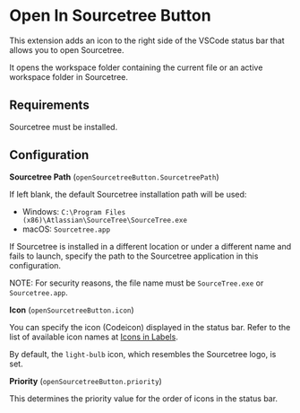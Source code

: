 # Open In Sourcetree Button

This extension adds an icon to the right side of the VSCode status bar that allows you to open Sourcetree.

It opens the workspace folder containing the current file or an active workspace folder in Sourcetree.

## Requirements

Sourcetree must be installed.

## Configuration

**Sourcetree Path** (`openSourcetreeButton.SourcetreePath`)

If left blank, the default Sourcetree installation path will be used:

- Windows: `C:\Program Files (x86)\Atlassian\SourceTree\SourceTree.exe`
- macOS: `Sourcetree.app`

If Sourcetree is installed in a different location or under a different name and fails to launch, specify the path to the Sourcetree application in this configuration.

NOTE: For security reasons, the file name must be `SourceTree.exe` or `Sourcetree.app`.


**Icon** (`openSourcetreeButton.icon`)

You can specify the icon (Codeicon) displayed in the status bar. Refer to the list of available icon names at [Icons in Labels](https://code.visualstudio.com/api/references/icons-in-labels#icon-listing).

By default, the `light-bulb` icon, which resembles the Sourcetree logo, is set.

**Priority** (`openSourcetreeButton.priority`)

This determines the priority value for the order of icons in the status bar.
